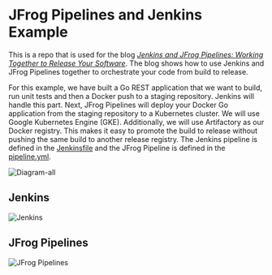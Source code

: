 # JFrog Pipelines and Jenkins Example

This is a repo that is used for the blog [_Jenkins and JFrog Pipelines: Working Together to Release Your Software_](https://jfrog.com/blog/jenkins-and-jfrog-pipelines-ci-cd/). The blog shows how to use Jenkins and JFrog Pipelines together to orchestrate your code from build to release.

For this example, we have built a Go REST application that we want to build, run unit tests and then a Docker push to a staging repository. Jenkins will handle this part. Next, JFrog Pipelines will deploy your Docker Go application from the staging repository to a Kubernetes cluster. We will use Google Kubernetes Engine (GKE). Additionally, we will use Artifactory as our Docker registry. This makes it easy to promote the build to release without pushing the same build to another release registry. The Jenkins pipeline is defined in the [Jenkinsfile](./Jenkinsfile) and the JFrog Pipeline is defined in the [pipeline.yml](./pipeline.yml).

![Diagram-all](https://user-images.githubusercontent.com/6440106/80759359-09d39e80-8aec-11ea-9beb-0334a81b2e50.png)

## Jenkins

![Jenkins](https://user-images.githubusercontent.com/6440106/80759523-4c957680-8aec-11ea-84d5-f29a9828cd1e.png)

## JFrog Pipelines

![JFrog Pipelines](https://user-images.githubusercontent.com/6440106/80759614-6b940880-8aec-11ea-9a9b-d1447b4dad81.png)
